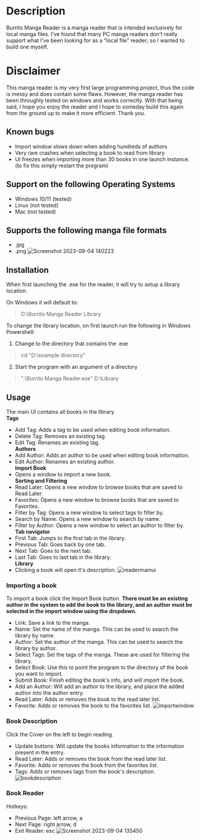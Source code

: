 # Description
Burrito Manga Reader is a manga reader that is intended exclusively for local manga files. I've found that many PC manga readers
don't really support what I've been looking for as a "local file" reader; so I wanted to build one myself.

# Disclaimer
This manga reader is my very first large programming project, thus the code is messy and does contain some flaws.
However, the manga reader has been throughly tested on windows and works correctly. With that being said, I hope you enjoy the
reader and I hope to someday build this again from the ground up to make it more efficient. Thank you.
## Known bugs
- Import window slows down when adding hundreds of authors
- Very rare crashes when selecting a book to read from library
- UI freezes when importing more than 30 books in one launch instance. (to fix this simply restart the program) 

## Support on the following Operating Systems
- Windows 10/11 (tested)
- Linux (not tested)
- Mac (not tested)

## Supports the following manga file formats
- .jpg
- .png
![Screenshot 2023-09-04 140223](https://github.com/burritoparty/Burrito-Manga-Reader/assets/117869058/5eaba094-247e-469e-b4ee-776f2b33d5d3)

## Installation
When first launching the .exe for the reader, it will try to setup a library location.

On Windows it will default to:
> D:\Burrito Manga Reader Library

To change the library location, on first launch run the following in Windows Powershell:
1. Change to the directory that contains the .exe
  > cd "D:\example directory"
2. Start the program with an argument of a directory
  >  ".\Burrito Manga Reader.exe" D:\Library

## Usage
The main UI contains all books in the library.
<br>**Tags**
- Add Tag: Adds a tag to be used when editing book information.
- Delete Tag: Removes an existing tag.
- Edit Tag: Renames an existing tag.
<br>**Authors**
- Add Author: Adds an author to be used when editing book information.
- Edit Author: Renames an existing author.
<br>**Import Book**
- Opens a window to import a new book.
<br>**Sorting and Filtering**
- Read Later: Opens a new window to browse books that are saved to Read Later.
- Favorites: Opens a new window to browse books that are saved to Favorites.
- Filter by Tag: Opens a new window to select tags to filter by.
- Search by Name: Opens a new window to search by name.
- Filter by Author: Opens a new window to select an author to filter by.
<br>**Tab navigator**
- First Tab: Jumps to the first tab in the library.
- Previous Tab: Goes back by one tab.
- Next Tab: Goes to the next tab.
- Last Tab: Goes to last tab in the library.
<br>**Library**
- Clicking a book will open it's description.
![readermainui](https://github.com/burritoparty/Burrito-Manga-Reader/assets/117869058/02083e21-5974-4d02-8322-3cc7ba952872)

### Importing a book
To import a book click the Import Book button.
**There must be an existing author in the system to add the book to the library, and an author must be selected in the import window using the dropdown.**
- Link: Save a link to the manga.
- Name: Set the name of the manga. This can be used to search the library by name.
- Author: Set the author of the manga. This can be used to search the library by author.
- Select Tags: Set the tags of the manga. These are used for filtering the library.
- Select Book: Use this to point the program to the directory of the book you want to import.
- Submit Book: Finish editing the book's info, and will import the book.
- Add an Author: Will add an author to the library, and place the added author into the author entry.
- Read Later: Adds or removes the book to the read later list.
- Favorite: Adds or removes the book to the favorites list.
![importwindow](https://github.com/burritoparty/Burrito-Manga-Reader/assets/117869058/d585ce73-7ec4-4430-9405-6381fe610410)

### Book Description
Click the Cover on the left to begin reading.
- Update buttons: Will update the books information to the information present in the entry.
- Read Later: Adds or removes the book from the read later list.
- Favorite: Adds or removes the book from the favorites list.
- Tags: Adds or removes tags from the book's description.
![bookdescription](https://github.com/burritoparty/Burrito-Manga-Reader/assets/117869058/62b6e82e-4803-4360-92a9-780838e655e1)

### Book Reader
Hotkeys:
- Previous Page: left arrow, a
- Next Page: right arrow, d
- Exit Reader: esc
![Screenshot 2023-09-04 135450](https://github.com/burritoparty/Burrito-Manga-Reader/assets/117869058/112a97a8-c214-471d-8fdb-664df5c3ac38)
